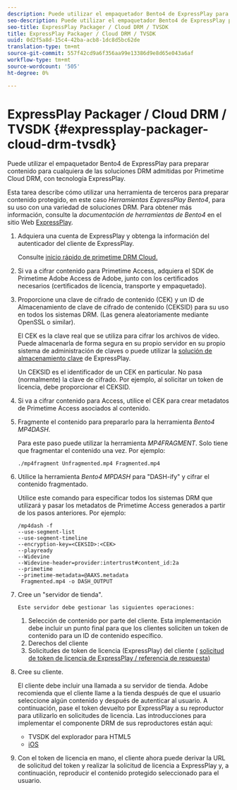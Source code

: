 ```yaml
---
description: Puede utilizar el empaquetador Bento4 de ExpressPlay para preparar contenido para cualquiera de las soluciones DRM admitidas por Primetime Cloud DRM, con tecnología ExpressPlay.
seo-description: Puede utilizar el empaquetador Bento4 de ExpressPlay para preparar contenido para cualquiera de las soluciones DRM admitidas por Primetime Cloud DRM, con tecnología ExpressPlay.
seo-title: ExpressPlay Packager / Cloud DRM / TVSDK
title: ExpressPlay Packager / Cloud DRM / TVSDK
uuid: 0d2f5a8d-15c4-42ba-acb8-1dc8d5bc62de
translation-type: tm+mt
source-git-commit: 557f42cd9a6f356aa99e13386d9e8d65e043a6af
workflow-type: tm+mt
source-wordcount: '505'
ht-degree: 0%

---
```



# ExpressPlay Packager / Cloud DRM / TVSDK {#expressplay-packager-cloud-drm-tvsdk}

Puede utilizar el empaquetador Bento4 de ExpressPlay para preparar contenido para cualquiera de las soluciones DRM admitidas por Primetime Cloud DRM, con tecnología ExpressPlay.

Esta tarea describe cómo utilizar una herramienta de terceros para preparar contenido protegido, en este caso *Herramientas ExpressPlay Bento4*, para su uso con una variedad de soluciones DRM. Para obtener más información, consulte la *documentación de herramientas de Bento4* en el sitio Web [ExpressPlay](https://www.expressplay.com/developer/).
1. Adquiera una cuenta de ExpressPlay y obtenga la información del autenticador del cliente de ExpressPlay.

   Consulte [inicio rápido de primetime DRM Cloud.](../../quick-start/quick-overview.md)
1. Si va a cifrar contenido para Primetime Access, adquiera el SDK de Primetime Adobe Access de Adobe, junto con los certificados necesarios (certificados de licencia, transporte y empaquetado).
1. Proporcione una clave de cifrado de contenido (CEK) y un ID de Almacenamiento de clave de cifrado de contenido (CEKSID) para su uso en todos los sistemas DRM. (Las genera aleatoriamente mediante OpenSSL o similar).

   El CEK es la clave real que se utiliza para cifrar los archivos de vídeo. Puede almacenarla de forma segura en su propio servidor en su propio sistema de administración de claves o puede utilizar la [solución de almacenamiento clave](https://www.expressplay.com/developer/key-storage/) de ExpressPlay.

   Un CEKSID es el identificador de un CEK en particular. No pasa (normalmente) la clave de cifrado. Por ejemplo, al solicitar un token de licencia, debe proporcionar el CEKSID.

1. Si va a cifrar contenido para Access, utilice el CEK para crear metadatos de Primetime Access asociados al contenido.

1. Fragmente el contenido para prepararlo para la herramienta *Bento4 MP4DASH*.

   Para este paso puede utilizar la herramienta *MP4FRAGMENT*. Solo tiene que fragmentar el contenido una vez. Por ejemplo:

   ```
   ./mp4fragment Unfragmented.mp4 Fragmented.mp4
   ```

1. Utilice la herramienta *Bento4 MPDASH* para &quot;DASH-ify&quot; y cifrar el contenido fragmentado.

   Utilice este comando para especificar todos los sistemas DRM que utilizará y pasar los metadatos de Primetime Access generados a partir de los pasos anteriores. Por ejemplo:

   ```
   /mp4dash -f  
   --use-segment-list  
   --use-segment-timeline  
   --encryption-key=<CEKSID>:<CEK>  
   --playready  
   --Widevine  
   --Widevine-header=provider:intertrust#content_id:2a  
   --primetime  
   --primetime-metadata=@AAXS.metadata 
    Fragmented.mp4 -o DASH_OUTPUT
   ```

1. Cree un &quot;servidor de tienda&quot;.

       Este servidor debe gestionar las siguientes operaciones:
   
   1. Selección de contenido por parte del cliente. Esta implementación debe incluir un punto final para que los clientes soliciten un token de contenido para un ID de contenido específico.
   1. Derechos del cliente
   1. Solicitudes de token de licencia (ExpressPlay) del cliente ( [solicitud de token de licencia de ExpressPlay / referencia de respuesta](../../license-token-req-resp-ref/license-req-resp-overview.md))

1. Cree su cliente.

   El cliente debe incluir una llamada a su servidor de tienda. Adobe recomienda que el cliente llame a la tienda después de que el usuario seleccione algún contenido y después de autenticar al usuario. A continuación, pase el token devuelto por ExpressPlay a su reproductor para utilizarlo en solicitudes de licencia. Las introducciones para implementar el componente DRM de sus reproductores están aquí:

   * TVSDK del explorador para HTML5
   * [iOS](../../../../programming/tvsdk-3x-ios-prog/ios-3x-drm-content-security/ios-3x-apple-fairplay-tvsdk.md)

1. Con el token de licencia en mano, el cliente ahora puede derivar la URL de solicitud del token y realizar la solicitud de licencia a ExpressPlay y, a continuación, reproducir el contenido protegido seleccionado para el usuario.
